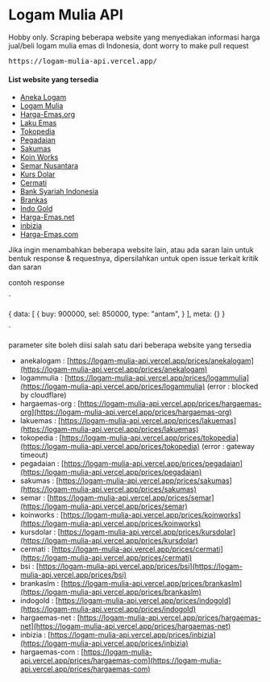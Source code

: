 
# Logam Mulia API

<p>Hobby only. Scraping beberapa website yang menyediakan informasi harga jual/beli logam mulia emas di Indonesia, dont worry to make pull request</p>



<pre>https://logam-mulia-api.vercel.app/</pre>

<h4>List website yang tersedia</h4>

- [Aneka Logam](https://www.anekalogam.co.id/id)
- [Logam Mulia](https://www.logammulia.com/id)
- [Harga-Emas.org](https://harga-emas.org)
- [Laku Emas](https://www.lakuemas.com/harga)
- [Tokopedia](https://www.tokopedia.com/emas/harga-hari-ini/)
- [Pegadaian](https://www.pegadaian.co.id/harga)
- [Sakumas](https://sakumas.com/)
- [Koin Works](https://koinworks.com/harga-emas-hari-ini/)
- [Semar Nusantara](https://goldprice.semar.co.id/home/multi/smg_press/smg)
- [Kurs Dolar](http://kurs.dollar.web.id/harga-emas-hari-ini.php)
- [Cermati](https://www.cermati.com/artikel/harga-emas-hari-ini)
- [Bank Syariah Indonesia](https://www.bankbsi.co.id/)
- [Brankas](https://www.brankaslm.com/antam/index)
- [Indo Gold](https://www.brankaslm.com/antam/index)
- [Harga-Emas.net](https://harga-emas.net/)
- [inbizia](https://www.inbizia.com/harga-emas-hari-ini-287964)
- [Harga-Emas.com](https://www.hargaemas.com/)

Jika ingin menambahkan beberapa website lain, atau ada saran lain untuk bentuk response & requestnya, dipersilahkan untuk open issue terkait kritik dan saran


contoh response

`

{
  data: [
    {
      buy: 900000,
      sel: 850000,
      type: "antam",
    }
  ],
  meta: {}
}

`



parameter site boleh diisi salah satu dari beberapa website yang tersedia

- anekalogam : [https://logam-mulia-api.vercel.app/prices/anekalogam](https://logam-mulia-api.vercel.app/prices/anekalogam)
- logammulia : [https://logam-mulia-api.vercel.app/prices/logammulia](https://logam-mulia-api.vercel.app/prices/logammulia) (error : blocked by cloudflare)
- hargaemas-org : [https://logam-mulia-api.vercel.app/prices/hargaemas-org](https://logam-mulia-api.vercel.app/prices/hargaemas-org)
- lakuemas : [https://logam-mulia-api.vercel.app/prices/lakuemas](https://logam-mulia-api.vercel.app/prices/lakuemas)
- tokopedia : [https://logam-mulia-api.vercel.app/prices/tokopedia](https://logam-mulia-api.vercel.app/prices/tokopedia) (error : gateway timeout)
- pegadaian : [https://logam-mulia-api.vercel.app/prices/pegadaian](https://logam-mulia-api.vercel.app/prices/pegadaian)
- sakumas : [https://logam-mulia-api.vercel.app/prices/sakumas](https://logam-mulia-api.vercel.app/prices/sakumas)
- semar : [https://logam-mulia-api.vercel.app/prices/semar](https://logam-mulia-api.vercel.app/prices/semar)
- koinworks : [https://logam-mulia-api.vercel.app/prices/koinworks](https://logam-mulia-api.vercel.app/prices/koinworks)
- kursdolar : [https://logam-mulia-api.vercel.app/prices/kursdolar](https://logam-mulia-api.vercel.app/prices/kursdolar)
- cermati : [https://logam-mulia-api.vercel.app/prices/cermati](https://logam-mulia-api.vercel.app/prices/cermati)
- bsi : [https://logam-mulia-api.vercel.app/prices/bsi](https://logam-mulia-api.vercel.app/prices/bsi)
- brankaslm : [https://logam-mulia-api.vercel.app/prices/brankaslm](https://logam-mulia-api.vercel.app/prices/brankaslm)
- indogold : [https://logam-mulia-api.vercel.app/prices/indogold](https://logam-mulia-api.vercel.app/prices/indogold)
- hargaemas-net : [https://logam-mulia-api.vercel.app/prices/hargaemas-net](https://logam-mulia-api.vercel.app/prices/hargaemas-net)
- inbizia : [https://logam-mulia-api.vercel.app/prices/inbizia](https://logam-mulia-api.vercel.app/prices/inbizia)
- hargaemas-com : [https://logam-mulia-api.vercel.app/prices/hargaemas-com](https://logam-mulia-api.vercel.app/prices/hargaemas-com)
